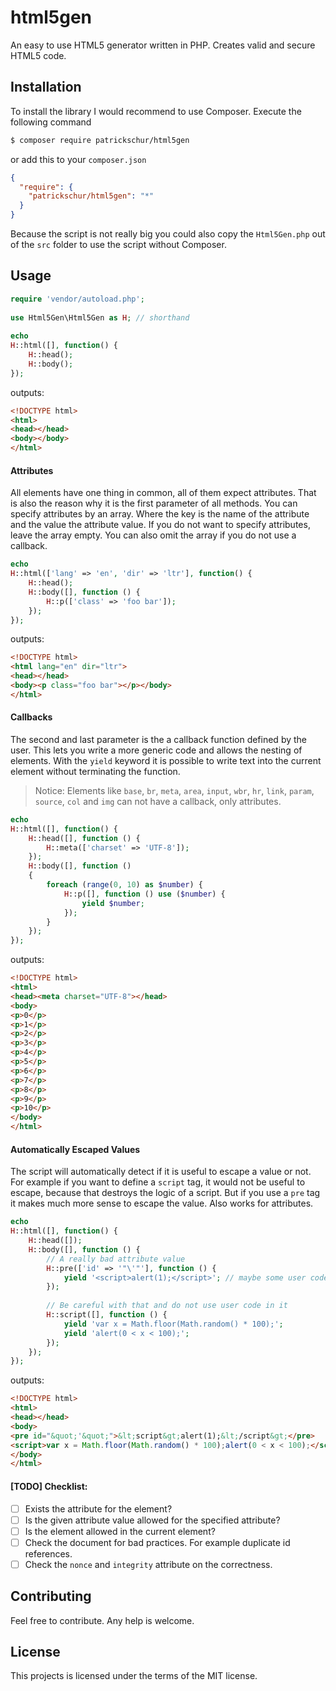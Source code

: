 html5gen
=
An easy to use HTML5 generator written in PHP. Creates valid and secure HTML5 code.

## Installation
To install the library I would recommend to use Composer. Execute the following command
```bash
$ composer require patrickschur/html5gen
```
or add this to your `composer.json`
```json
{
  "require": {
    "patrickschur/html5gen": "*"
  }
}
```
Because the script is not really big you could also copy the `Html5Gen.php` out of the `src` folder to use the script without Composer.

## Usage
```php
require 'vendor/autoload.php';
 
use Html5Gen\Html5Gen as H; // shorthand
 
echo
H::html([], function() {
    H::head();
    H::body();
});
```
outputs:
```html
<!DOCTYPE html>
<html>
<head></head>
<body></body>
</html>
```

#### Attributes
All elements have one thing in common, all of them expect attributes.
That is also the reason why it is the first parameter of all methods.
You can specify attributes by an array. Where the key is the name of the attribute and the value the attribute value.
If you do not want to specify attributes, leave the array empty.
You can also omit the array if you do not use a callback.
```php
echo
H::html(['lang' => 'en', 'dir' => 'ltr'], function() {
    H::head();
    H::body([], function () {
        H::p(['class' => 'foo bar']);
    });
});
```
outputs:
```html
<!DOCTYPE html>
<html lang="en" dir="ltr">
<head></head>
<body><p class="foo bar"></p></body>
</html>
```

#### Callbacks
The second and last parameter is the a callback function defined by the user.
This lets you write a more generic code and allows the nesting of elements.
With the `yield` keyword it is possible to write text into the current element without terminating the function.
> Notice: Elements like `base`, `br`, `meta`, `area`, `input`, `wbr`, `hr`, `link`, `param`, `source`, `col` and `img` can not have a callback, only attributes.

```php
echo
H::html([], function() {
    H::head([], function () {
        H::meta(['charset' => 'UTF-8']);
    });
    H::body([], function ()
    {
        foreach (range(0, 10) as $number) {
            H::p([], function () use ($number) {
                yield $number;
            });
        }
    });
});
```
outputs:
```html
<!DOCTYPE html>
<html>
<head><meta charset="UTF-8"></head>
<body>
<p>0</p>
<p>1</p>
<p>2</p>
<p>3</p>
<p>4</p>
<p>5</p>
<p>6</p>
<p>7</p>
<p>8</p>
<p>9</p>
<p>10</p>
</body>
</html>
```

#### Automatically Escaped Values
The script will automatically detect if it is useful to escape a value or not.
For example if you want to define a `script` tag, it would not be useful to escape, because that destroys the logic of a script.
But if you use a `pre` tag it makes much more sense to escape the value. Also works for attributes.

```php
echo
H::html([], function() {
    H::head([]);
    H::body([], function () {
        // A really bad attribute value
        H::pre(['id' => '"\'"'], function () {
            yield '<script>alert(1);</script>'; // maybe some user code?
        });
        
        // Be careful with that and do not use user code in it
        H::script([], function () {
            yield 'var x = Math.floor(Math.random() * 100);';
            yield 'alert(0 < x < 100);';
        });
    });
});
```
outputs:
```html
<!DOCTYPE html>
<html>
<head></head>
<body>
<pre id="&quot;'&quot;">&lt;script&gt;alert(1);&lt;/script&gt;</pre>
<script>var x = Math.floor(Math.random() * 100);alert(0 < x < 100);</script>
</body>
</html>
```

#### [TODO] Checklist:
- [ ] Exists the attribute for the element?
- [ ] Is the given attribute value allowed for the specified attribute?
- [ ] Is the element allowed in the current element?
- [ ] Check the document for bad practices. For example duplicate id references.
- [ ] Check the `nonce` and `integrity` attribute on the correctness.

## Contributing
Feel free to contribute. Any help is welcome.

## License
This projects is licensed under the terms of the MIT license.